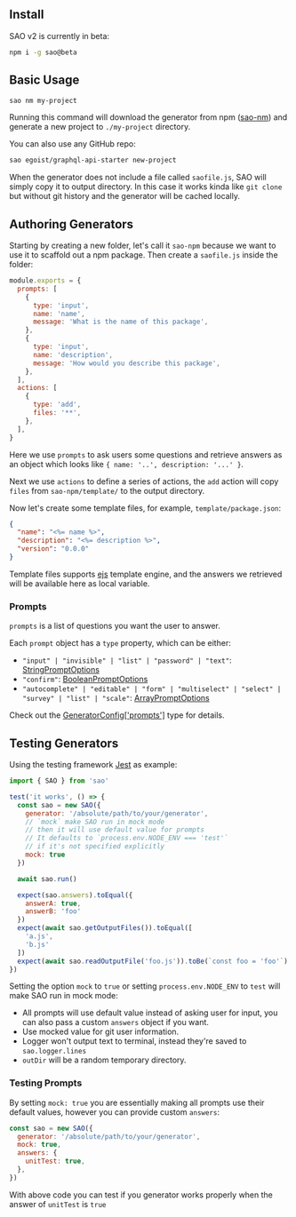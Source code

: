 ## Install

SAO v2 is currently in beta:

```bash
npm i -g sao@beta
```

## Basic Usage

```bash
sao nm my-project
```

Running this command will download the generator from npm ([sao-nm](npm.im/sao-nm)) and generate a new project to `./my-project` directory.

You can also use any GitHub repo:

```bash
sao egoist/graphql-api-starter new-project
```

When the generator does not include a file called `saofile.js`, SAO will simply copy it to output directory. In this case it works kinda like `git clone` but without git history and the generator will be cached locally.

## Authoring Generators

Starting by creating a new folder, let's call it `sao-npm` because we want to use it to scaffold out a npm package. Then create a `saofile.js` inside the folder:

```js
module.exports = {
  prompts: [
    {
      type: 'input',
      name: 'name',
      message: 'What is the name of this package',
    },
    {
      type: 'input',
      name: 'description',
      message: 'How would you describe this package',
    },
  ],
  actions: [
    {
      type: 'add',
      files: '**',
    },
  ],
}
```

Here we use `prompts` to ask users some questions and retrieve answers as an object which looks like `{ name: '..', description: '...' }`.

Next we use `actions` to define a series of actions, the `add` action will copy `files` from `sao-npm/template/` to the output directory.

Now let's create some template files, for example, `template/package.json`:

```json
{
  "name": "<%= name %>",
  "description": "<%= description %>",
  "version": "0.0.0"
}
```

Template files supports [ejs](https://ejs.co) template engine, and the answers we retrieved will be available here as local variable.

### Prompts

`prompts` is a list of questions you want the user to answer.

Each `prompt` object has a `type` property, which can be either:

- `"input" | "invisible" | "list" | "password" | "text"`: [StringPromptOptions](/typedoc/interfaces/stringpromptoptions.html)
- `"confirm"`: [BooleanPromptOptions](/typedoc/interfaces/booleanpromptoptions.html)
- `"autocomplete" | "editable" | "form" | "multiselect" | "select" | "survey" | "list" | "scale"`: [ArrayPromptOptions](/typedoc/interfaces/arraypromptoptions.html)

Check out the [GeneratorConfig['prompts']](/typedoc/interfaces/generatorconfig.html#prompts) type for details.

## Testing Generators

Using the testing framework [Jest](https://jestjs.io/) as example:

```js
import { SAO } from 'sao'

test('it works', () => {
  const sao = new SAO({
    generator: '/absolute/path/to/your/generator',
    // `mock` make SAO run in mock mode
    // then it will use default value for prompts
    // It defaults to `process.env.NODE_ENV === 'test'`
    // if it's not specified explicitly
    mock: true
  })

  await sao.run()

  expect(sao.answers).toEqual({
    answerA: true,
    answerB: 'foo'
  })
  expect(await sao.getOutputFiles()).toEqual([
    'a.js',
    'b.js'
  ])
  expect(await sao.readOutputFile('foo.js')).toBe(`const foo = 'foo'`)
})
```

Setting the option `mock` to `true` or setting `process.env.NODE_ENV` to `test` will make SAO run in mock mode:

- All prompts will use default value instead of asking user for input, you can also pass a custom `answers` object if you want.
- Use mocked value for git user information.
- Logger won't output text to terminal, instead they're saved to `sao.logger.lines`
- `outDir` will be a random temporary directory.

### Testing Prompts

By setting `mock: true` you are essentially making all prompts use their default values, however you can provide custom `answers`:

```js
const sao = new SAO({
  generator: '/absolute/path/to/your/generator',
  mock: true,
  answers: {
    unitTest: true,
  },
})
```

With above code you can test if you generator works properly when the answer of `unitTest` is `true`
